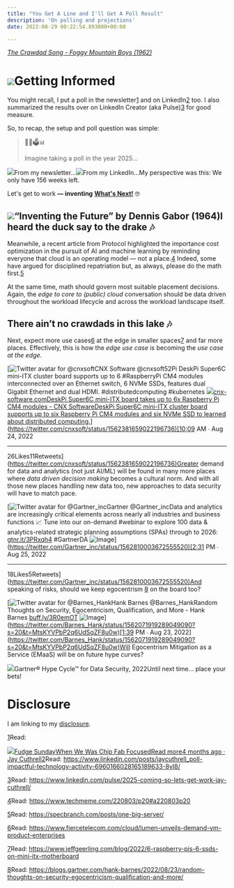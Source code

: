```yaml
---
title: "You Get A Line and I'll Get A Poll Result"
description: 'On polling and projections'
date: 2022-08-29 00:22:54.893000+00:00

---
```


*[The Crawdad Song - Foggy Mountain Boys (1962)](https://www.youtube.com/watch?v=4EinAwyQ3Xc)*

[![](https://bucketeer-e05bbc84-baa3-437e-9518-adb32be77984.s3.amazonaws.com/public/images/0d07de08-92b3-483a-91b7-952f4549bc8b_1000x600.png)](https://substackcdn.com/image/fetch/f_auto,q_auto:good,fl_progressive:steep/https%3A%2F%2Fbucketeer-e05bbc84-baa3-437e-9518-adb32be77984.s3.amazonaws.com%2Fpublic%2Fimages%2F0d07de08-92b3-483a-91b7-952f4549bc8b_1000x600.png)Getting Informed
================

You might recall, I put a poll in the newsletter[1](#footnote-1) and on LinkedIn[2](#footnote-2) too. I also summarized the results over on LinkedIn Creator (aka Pulse)[3](#footnote-3) for good measure.

So, to recap, the setup and poll question was simple:

> 🤔🔮🗳📊
>
> Imagine taking a poll in the year 2025...
>
>

[![](https://bucketeer-e05bbc84-baa3-437e-9518-adb32be77984.s3.amazonaws.com/public/images/da22c680-c6f1-4c7b-9e82-e90fadf770c9_1128x624.png)](https://substackcdn.com/image/fetch/f_auto,q_auto:good,fl_progressive:steep/https%3A%2F%2Fbucketeer-e05bbc84-baa3-437e-9518-adb32be77984.s3.amazonaws.com%2Fpublic%2Fimages%2Fda22c680-c6f1-4c7b-9e82-e90fadf770c9_1128x624.png)From my newsletter…[![](https://bucketeer-e05bbc84-baa3-437e-9518-adb32be77984.s3.amazonaws.com/public/images/fec86c63-35b9-4692-a65c-e3bea09965ad_986x328.png)](https://substackcdn.com/image/fetch/f_auto,q_auto:good,fl_progressive:steep/https%3A%2F%2Fbucketeer-e05bbc84-baa3-437e-9518-adb32be77984.s3.amazonaws.com%2Fpublic%2Fimages%2Ffec86c63-35b9-4692-a65c-e3bea09965ad_986x328.png)From my LinkedIn…My perspective was this: We only have 156 weeks left.

Let's get to work **— inventing** **[What's Next!](https://www.taos.com/resources/lessons-learned-from-the-ai-trenches/)** 🤓

[![](https://bucketeer-e05bbc84-baa3-437e-9518-adb32be77984.s3.amazonaws.com/public/images/36a8e575-eb8b-4711-b6c8-3fe9a7cf4fb5_1280x720.png)](https://substackcdn.com/image/fetch/f_auto,q_auto:good,fl_progressive:steep/https%3A%2F%2Fbucketeer-e05bbc84-baa3-437e-9518-adb32be77984.s3.amazonaws.com%2Fpublic%2Fimages%2F36a8e575-eb8b-4711-b6c8-3fe9a7cf4fb5_1280x720.png)“Inventing the Future” by Dennis Gabor (1964)I heard the duck say to the drake 🎶
-----------------------------------

Meanwhile, a recent article from Protocol highlighted the importance cost optimization in the pursuit of AI and machine learning by reminding everyone that cloud is an operating model — not a place.[4](#footnote-4) Indeed, some have argued for disciplined repatriation but, as always, please do the math first.[5](#footnote-5)

At the same time, math should govern most suitable placement decisions. Again, the *edge to core to (public) cloud* conversation should be data driven throughout the workload lifecycle and across the workload landscape itself.

There ain’t no crawdads in this lake 🎶
--------------------------------------

Next, expect more use cases[6](#footnote-6) at the edge in smaller spaces[7](#footnote-7) and far more places. Effectively, this is how the *edge use case* is becoming the *use case at the edge*.

[![Twitter avatar for @cnxsoft](https://substackcdn.com/image/twitter_name/w_96/cnxsoft.jpg)CNX Software @cnxsoft52Pi DeskPi Super6C mini-ITX cluster board supports up to 6 #RaspberryPi CM4 modules interconnected over an Ethernet switch, 6 NVMe SSDs, features dual Gigabit Ethernet and dual HDMI. #distributedcomputing #kubernetes
[![](https://bucketeer-e05bbc84-baa3-437e-9518-adb32be77984.s3.amazonaws.com/public/images/9e20fe43-5f49-4f91-b815-058f900d2229_800x397.jpeg)cnx-software.comDeskPi Super6C mini-ITX board takes up to 6x Raspberry Pi CM4 modules - CNX SoftwareDeskPi Super6C mini-ITX cluster board supports up to six Raspberry Pi CM4 modules and six NVMe SSD to learned about distributed computing.](https://www.cnx-software.com/2022/08/24/deskpi-super6c-mini-itx-board-takes-up-to-6x-raspberry-pi-cm4-modules/)](<https://twitter.com/cnxsoft/status/1562381659022196736)[10:09> AM ∙ Aug 24, 2022

---

26Likes11Retweets](<https://twitter.com/cnxsoft/status/1562381659022196736)Greater> demand for data and analytics (not just AI/ML) will be found in many more places where *data driven decision making* becomes a cultural norm. And with all those new places handling new data too, new approaches to data security will have to match pace.

[![Twitter avatar for @Gartner_inc](https://substackcdn.com/image/twitter_name/w_96/Gartner_inc.jpg)Gartner @Gartner\_incData and analytics are increasingly critical elements across nearly all industries and business functions 📈 Tune into our on-demand #webinar to explore 100 data & analytics-related strategic planning assumptions (SPAs) through to 2026: [gtnr.it/3PRxqh4](https://gtnr.it/3PRxqh4) #GartnerDA ![Image](https://pbs.substack.com/media/FbA3arlXkAAagOX.png)](<https://twitter.com/Gartner_inc/status/1562810003672555520)[2:31> PM ∙ Aug 25, 2022

---

18Likes5Retweets](<https://twitter.com/Gartner_inc/status/1562810003672555520)And> speaking of risks, should we keep egocentrism [8](#footnote-8) on the board too?

[![Twitter avatar for @Barnes_Hank](https://substackcdn.com/image/twitter_name/w_96/Barnes_Hank.jpg)Hank Barnes @Barnes\_HankRandom Thoughts on Security, Egocentricism, Qualification, and More - Hank Barnes [buff.ly/3R0emOT](https://buff.ly/3R0emOT) ![Image](https://pbs.substack.com/media/Fa2YIddXoAEgIXQ.jpg)](<https://twitter.com/Barnes_Hank/status/1562071919289049090?s=20&t=MtsKYVPbP2q6UdSqZF8u0w)[1:39> PM ∙ Aug 23, 2022](<https://twitter.com/Barnes_Hank/status/1562071919289049090?s=20&t=MtsKYVPbP2q6UdSqZF8u0w)Will> Egocentrism Mitigation as a Service (EMaaS) will be on future hype curves?

[![](https://bucketeer-e05bbc84-baa3-437e-9518-adb32be77984.s3.amazonaws.com/public/images/2912ac20-f4a0-44d4-864f-01d5fd5e975a_1170x771.png)](https://substackcdn.com/image/fetch/f_auto,q_auto:good,fl_progressive:steep/https%3A%2F%2Fbucketeer-e05bbc84-baa3-437e-9518-adb32be77984.s3.amazonaws.com%2Fpublic%2Fimages%2F2912ac20-f4a0-44d4-864f-01d5fd5e975a_1170x771.png)Gartner® Hype Cycle™ for Data Security, 2022Until next time… place your bets!

Disclosure
==========

I am linking to my [disclosure](https://jaycuthrell.com/disclosure/?utm_campaign=Fudge%20Sunday&utm_medium=email&utm_source=Revue%20newsletter).

[1](#footnote-anchor-1)Read:

[![](https://bucketeer-e05bbc84-baa3-437e-9518-adb32be77984.s3.amazonaws.com/public/images/58409c1d-315a-477e-9392-64c82bab22dd_992x992.png)Fudge SundayWhen We Was Chip Fab FocusedRead more4 months ago · Jay Cuthrell](https://sunday.fudge.org/p/when-we-was-chip-fab-focused?utm_source=substack&utm_campaign=post_embed&utm_medium=web)[2](#footnote-anchor-2)Read: <https://www.linkedin.com/posts/jaycuthrell_poll-impactful-technology-activity-6960166028165189633-8yI8/>

[3](#footnote-anchor-3)Read: <https://www.linkedin.com/pulse/2025-coming-so-lets-get-work-jay-cuthrell/>

[4](#footnote-anchor-4)Read: <https://www.techmeme.com/220803/p20#a220803p20>

[5](#footnote-anchor-5)Read: <https://specbranch.com/posts/one-big-server/>

[6](#footnote-anchor-6)Read: <https://www.fiercetelecom.com/cloud/lumen-unveils-demand-vm-product-enterprises>

[7](#footnote-anchor-7)Read: <https://www.jeffgeerling.com/blog/2022/6-raspberry-pis-6-ssds-on-mini-itx-motherboard>

[8](#footnote-anchor-8)Read: <https://blogs.gartner.com/hank-barnes/2022/08/23/random-thoughts-on-security-egocentricism-qualification-and-more/>
